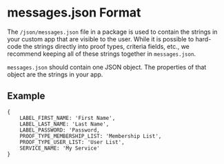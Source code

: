 # messages.json Format

The `/json/messages.json` file in a package is used to contain the strings in your custom app that are visible to the user. While it is possible to hard-code the strings directly into proof types, criteria fields, etc., we recommend keeping all of these strings together in `messages.json`.

`messages.json` should contain one JSON object. The properties of that object are the strings in your app.

## Example

```
{
    LABEL_FIRST_NAME: 'First Name',
    LABEL_LAST_NAME: 'Last Name',
    LABEL_PASSWORD: 'Password,
    PROOF_TYPE_MEMBERSHIP_LIST: 'Membership List',
    PROOF_TYPE_USER_LIST: 'User List',
    SERVICE_NAME: 'My Service'
}
```
